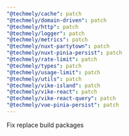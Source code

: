 ```yaml
---
"@techmely/cache": patch
"@techmely/domain-driven": patch
"@techmely/http": patch
"@techmely/logger": patch
"@techmely/metrics": patch
"@techmely/nuxt-partytown": patch
"@techmely/nuxt-pinia-persist": patch
"@techmely/rate-limit": patch
"@techmely/types": patch
"@techmely/usage-limit": patch
"@techmely/utils": patch
"@techmely/vike-island": patch
"@techmely/vike-react": patch
"@techmely/vike-react-query": patch
"@techmely/vue-pinia-persist": patch
---
```


Fix replace build packages

